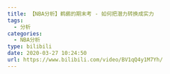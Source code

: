 ```yaml
---
title: 【NBA分析】鹈鹕的期末考 - 如何把潜力转换成实力
tags:
  - 分析
categories:
  - NBA分析
type: bilibili
date: 2020-03-27 10:24:50
url: https://www.bilibili.com/video/BV1qQ4y1M7Yh/
---
```


<!-- more -->